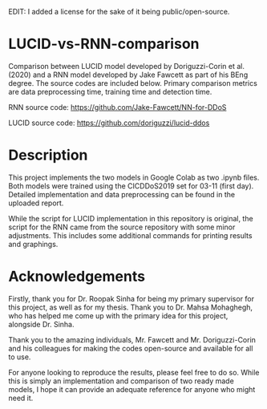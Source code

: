 EDIT: I added a license for the sake of it being public/open-source.

# LUCID-vs-RNN-comparison
Comparison between LUCID model developed by Doriguzzi-Corin et al. (2020) and a RNN model developed by Jake Fawcett as part of his BEng degree. The source codes are included below. Primary comparison metrics are data preprocessing time, training time and detection time.

RNN source code:
https://github.com/Jake-Fawcett/NN-for-DDoS

LUCID source code:
https://github.com/doriguzzi/lucid-ddos

# Description
This project implements the two models in Google Colab as two .ipynb files. Both models were trained using the CICDDoS2019 set for 03-11 (first day). Detailed implementation and data preprocessing can be found in the uploaded report.

While the script for LUCID implementation in this repository is original, the script for the RNN came from the source repository with some minor adjustments. This includes some additional commands for printing results and graphings.

# Acknowledgements
Firstly, thank you for Dr. Roopak Sinha for being my primary supervisor for this project, as well as for my thesis. Thank you to Dr. Mahsa Mohaghegh, who has helped me come up with the primary idea for this project, alongside Dr. Sinha.

Thank you to the amazing individuals, Mr. Fawcett and Mr. Doriguzzi-Corin and his colleagues for making the codes open-source and available for all to use.

For anyone looking to reproduce the results, please feel free to do so. While this is simply an implementation and comparison of two ready made models, I hope it can provide an adequate reference for anyone who might need it.

